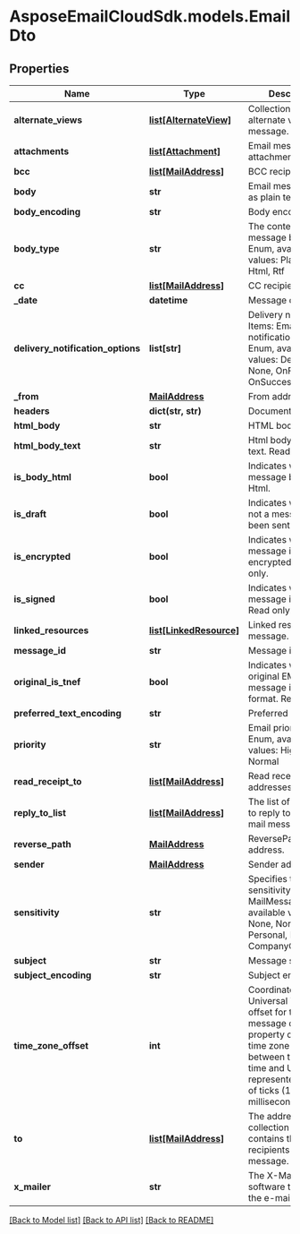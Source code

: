 # AsposeEmailCloudSdk.models.EmailDto
## Properties
Name | Type | Description | Notes
------------ | ------------- | ------------- | -------------
**alternate_views** | [**list[AlternateView]**](AlternateView.md) | Collection of alternate views of message.              | [optional] 
**attachments** | [**list[Attachment]**](Attachment.md) | Email message attachments.              | [optional] 
**bcc** | [**list[MailAddress]**](MailAddress.md) | BCC recipients.              | [optional] 
**body** | **str** | Email message body as plain text.              | [optional] 
**body_encoding** | **str** | Body encoding.              | [optional] 
**body_type** | **str** | The content type of message body. Enum, available values: PlainText, Html, Rtf | 
**cc** | [**list[MailAddress]**](MailAddress.md) | CC recipients.              | [optional] 
**_date** | **datetime** | Message date.              | 
**delivery_notification_options** | **list[str]** | Delivery notifications. Items: Email delivery notification options. Enum, available values: Delay, Never, None, OnFailure, OnSuccess | [optional] 
**_from** | [**MailAddress**](MailAddress.md) | From address.              | [optional] 
**headers** | **dict(str, str)** | Document headers.              | [optional] 
**html_body** | **str** | HTML body.              | [optional] 
**html_body_text** | **str** | Html body as plain text. Read only.              | [optional] 
**is_body_html** | **bool** | Indicates whether the message body is in Html.              | 
**is_draft** | **bool** | Indicates whether or not a message has been sent.              | 
**is_encrypted** | **bool** | Indicates whether the message is encrypted. Read only.              | 
**is_signed** | **bool** | Indicates whether the message is signed. Read only.              | 
**linked_resources** | [**list[LinkedResource]**](LinkedResource.md) | Linked resources of message.              | [optional] 
**message_id** | **str** | Message id.              | [optional] 
**original_is_tnef** | **bool** | Indicates whether original EML message is in TNEF format. Read only.              | 
**preferred_text_encoding** | **str** | Preferred encoding.              | [optional] 
**priority** | **str** | Email priority status. Enum, available values: High, Low, Normal | 
**read_receipt_to** | [**list[MailAddress]**](MailAddress.md) | Read receipt addresses.              | [optional] 
**reply_to_list** | [**list[MailAddress]**](MailAddress.md) | The list of addresses to reply to for the mail message.              | [optional] 
**reverse_path** | [**MailAddress**](MailAddress.md) | ReversePath address.              | [optional] 
**sender** | [**MailAddress**](MailAddress.md) | Sender address.              | [optional] 
**sensitivity** | **str** | Specifies the sensitivity of a MailMessage. Enum, available values: None, Normal, Personal, Private, CompanyConfidential | 
**subject** | **str** | Message subject.              | [optional] 
**subject_encoding** | **str** | Subject encoding.              | [optional] 
**time_zone_offset** | **int** | Coordinated Universal Time (UTC) offset for the message dates. This property defines the time zone difference, between the local time and UTC represented as count of ticks (10 000 per millisecond).              | [optional] 
**to** | [**list[MailAddress]**](MailAddress.md) | The address collection that contains the recipients of message.              | [optional] 
**x_mailer** | **str** | The X-Mailer the software that created the e-mail message.              | [optional] 



[[Back to Model list]](README.md#documentation-for-models) [[Back to API list]](README.md#documentation-for-api-endpoints) [[Back to README]](README.md)


